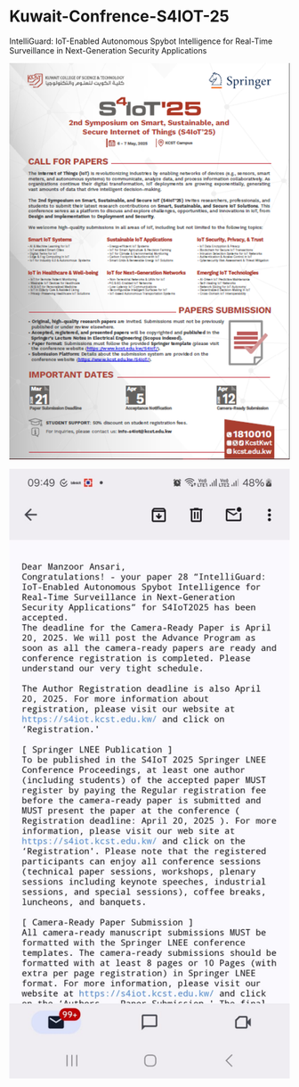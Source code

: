 # Kuwait-Confrence-S4IOT-25
IntelliGuard: IoT-Enabled Autonomous Spybot Intelligence for Real-Time Surveillance in Next-Generation Security Applications

<p align="center">
  <img src="IEEE%20PAPERS/Invitation%20Letter.PNG" alt="Invitation Letter" width="600">
</p>


<p align="center">
  <img src="IEEE%20PAPERS/Acceptance Letter!.jpg" alt="Invitation Letter" width="600">
</p>

